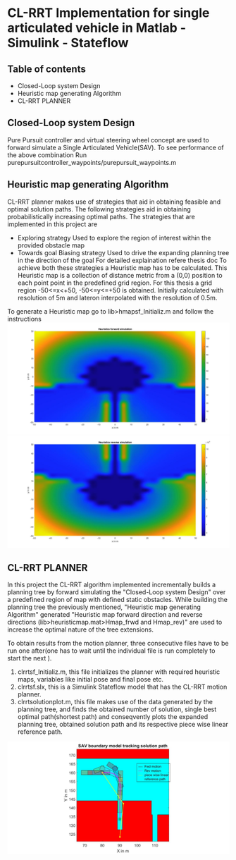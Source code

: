 # CL-RRT Implementation for single articulated vehicle in Matlab - Simulink - Stateflow
## Table of contents
* Closed-Loop system Design 
* Heuristic map generating Algorithm
* CL-RRT PLANNER
## Closed-Loop system Design 
Pure Pursuit controller and virtual steering wheel concept are used to forward simulate a Single Articulated Vehicle(SAV). 
To see performance of the above combination Run purepursuitcontroller_waypoints/purepursuit_waypoints.m

## Heuristic map generating Algorithm
CL-RRT planner makes use of strategies that aid in obtaining feasible and optimal solution paths. The following strategies aid in obtaining probabilistically increasing optimal paths.
The strategies that are implemented in this project are
* Exploring strategy 
Used to explore the region of interest within the provided obstacle map 
* Towards goal Biasing strategy
Used to drive the expanding planning tree in the direction of the goal
For detailed explaination refere thesis doc
To achieve both these strategies a Heuristic map has to be calculated. This Heuristic map is a collection of distance metric from a (0,0) position to each point 
point in the predefined grid region. For this thesis a grid region -50<=x<+50, -50<=y<=+50 is obtained. Initially calculated with resolution of 5m and lateron 
interpolated with the resolution of 0.5m.

To generate a Heuristic map go to lib>hmapsf_Initializ.m and follow the instructions
<img src="/lib/images/hmapforward.jpg" width=600>
<img src="/lib/images/hmapreverse.jpg" width=600>
## CL-RRT PLANNER
In this project the CL-RRT algorithm implemented incrementally builds a planning tree by forward simulating the "Closed-Loop system Design" over a predefined 
region of map with defined static obstacles. While building the planning tree the previously mentioned,  "Heuristic map generating Algorithm" generated "Heuristic 
map forward direction and reverse directions (lib>heuristicmap.mat>Hmap_frwd and Hmap_rev)" are used to increase the optimal nature of the tree extensions.

To obtain results from the motion planner, three consecutive files have to be run one after(one has to wait until the individual file is run completely to 
start the next ).
1. clrrtsf_Initializ.m, this file initializes the planner with required heuristic maps, variables like initial pose and final pose etc.
2. clrrtsf.slx, this is a Simulink Stateflow model that has the CL-RRT motion planner.
3. clrrtsolutionplot.m, this file makes use of the data generated by the planning tree, and finds the obtained number of solution, single best optimal path(shortest path)
and conseqvently plots the expanded planning tree, obtained solution path and its respective piece wise linear reference path.
<img src="/lib/images/clrrtsolplotforgithub.jpg">
  
<!--### heuristic.m
https://bulldogjob.com/news/449-how-to-write-a-good-readme-for-your-github-project

simulation of Single Articulated Vehicle(SAV) using Pure Pursuit controller 

Heuristic map, to find nearest neighbour from the collection of tree nodes to the sample, is calculated offline. with resolution of 0.5m in grid size 0to50(m) on X axis, -50to50(m) on Y axis in right half plane,i.e,in 1st and 4th quadrants. Obtained results are mirrored to left half plane.
function, simmodelcaller() calls mod_purepcontroller.slx which includes vehicle and path tracking controller simulink model.
By calling  simmodelcaller() we forward simulate to each goal point in the grid.

Heuristic map can be plotted in two ways.
1.by calling heuristicmapplot.plot 
2. by using the cost values from cell array c(:,3) along with respective co-ordinates a "2-D look up table" can be obtained. In the respective lookup table dialogbox there is an option to 3D plot. 
example: hmaprev double array saved in heuristicmap.mat has co-ordinates in its 1st and 2nd columns and corresponding cost in 3rd column.
for hmapfrwd as well.
 
### treeexpansion.m
main script is treeexpansion.m. It has CL-RRT algorithm implemented as a script file with locally defined functions at the bottom of script file.
treeexpansion.m file is calling a simulink model named mod_purepcontroller.slx in every iteration and succesfull simulations add nodes and expand the tree.

### current status:
the above files produce tree extensions based on CL-RRT algorithm by oskar and store nodes in cell array "tn", But is very slow as calling simulink model from matlab script file lets the simulink model recompile at every iteration.
### planned future steps:
Integrate the treeexpansion.m into the simulink model and speed up the process.
heuristicmap costs will be accessed by a 2-D look up table within the simulink model.-->
